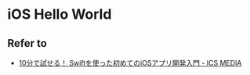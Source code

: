 # iOS Hello World

## Refer to

* [10分で試せる！ Swiftを使った初めてのiOSアプリ開発入門 - ICS MEDIA](https://ics.media/entry/6439)
